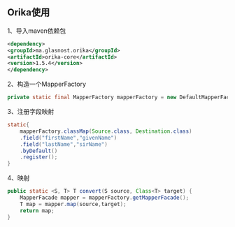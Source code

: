 ## Orika使用

1、导入maven依赖包

```xml
<dependency>
<groupId>ma.glasnost.orika</groupId>
<artifactId>orika-core</artifactId>
<version>1.5.4</version>
</dependency>
```

2、构造一个MapperFactory
```java
private static final MapperFactory mapperFactory = new DefaultMapperFactory.Builder().build();
```

3、注册字段映射
```java
static{
	mapperFactory.classMap(Source.class, Destination.class)
	.field("firstName","givenName")
	.field("lastName","sirName")
	.byDefault()
	.register();
}
```

4、映射
```java
public static <S, T> T convert(S source, Class<T> target) {
	MapperFacade mapper = mapperFactory.getMapperFacade();
	T map = mapper.map(source,target);
	return map;
}
```
